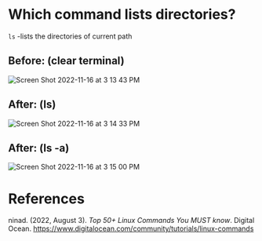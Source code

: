# Which command lists directories?

<code>ls</code> -lists the directories of current path 


## Before: (clear terminal)
![Screen Shot 2022-11-16 at 3 13 43 PM](https://user-images.githubusercontent.com/109105989/202284609-b47bf2b8-5fac-44e6-85a6-053ef3a28b90.png)

## After: (ls) 
![Screen Shot 2022-11-16 at 3 14 33 PM](https://user-images.githubusercontent.com/109105989/202284785-2d7cb72f-24a2-46c9-bd1e-5efd68e106c6.png)

## After: (ls -a) 
![Screen Shot 2022-11-16 at 3 15 00 PM](https://user-images.githubusercontent.com/109105989/202284874-3be22eba-1799-493f-9357-8ef964bd00e0.png)




# References 
ninad. (2022, August 3). *Top 50+ Linux Commands You MUST know*. Digital Ocean. <https://www.digitalocean.com/community/tutorials/linux-commands> 
